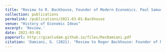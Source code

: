 ```yaml
---
title: "Review to R. Backhouse, Founder of Modern Economics. Paul Samuelson, volume I: Becoming Samuelson, 1915-1948."
collection: publications
permalink: /publications/2021-03-01-Backhouse
venue: "History of Economic Ideas"
excerpt: 'Review.'
date: 2021-03-01
paperurl: http://gianludam.github.io/files/RecDamiani.pdf
citation: 'Damiani, G. (2021). "Review to Roger Backhouse: Founder of Modern Economics. Paul Samuelson, volume I" <i>History of Economic Ideas</i>. 28(1).'
---
```


